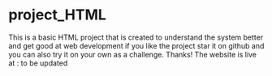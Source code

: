 # project_HTML

This is a basic HTML project that is created
to understand the system better and get good at web development
if you like the project star it on github and you can also try
it on your own as a challenge.
Thanks!
The website is live at : to be updated
